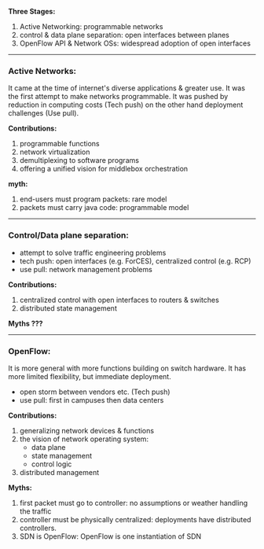 **Three Stages:**
1. Active Networking: programmable networks
2. control & data plane separation: open interfaces between planes
3. OpenFlow API & Network OSs: widespread adoption of open interfaces

---

### Active Networks:
It came at the time of internet's diverse applications & greater use. It was the first attempt to make networks programmable. It was pushed by reduction in computing costs (Tech push) on the other hand deployment challenges (Use pull).

**Contributions:**
1. programmable functions
2. network virtualization
3. demultiplexing to software programs
4. offering a unified vision for middlebox orchestration

**myth:**
1. end-users must program packets: rare model
2. packets must carry java code: programmable model

---

### Control/Data plane separation:
- attempt to solve traffic engineering problems
- tech push: open interfaces (e.g. ForCES), centralized control (e.g. RCP)
- use pull: network management problems

**Contributions:**
1. centralized control with open interfaces to routers & switches
2. distributed state management

**Myths ???**

---

### OpenFlow:
It is more general with more functions building on switch hardware. It has more limited flexibility, but immediate deployment. 
- open storm between vendors etc. (Tech push)
- use pull: first in campuses then data centers

**Contributions:**
1. generalizing network devices & functions
2. the vision of network operating system:
	- data plane
	- state management
	- control logic
3. distributed management

**Myths:**
1. first packet must go to controller: no assumptions or weather handling the traffic
2. controller must be physically centralized: deployments have distributed controllers.
3. SDN is OpenFlow: OpenFlow is one instantiation of SDN